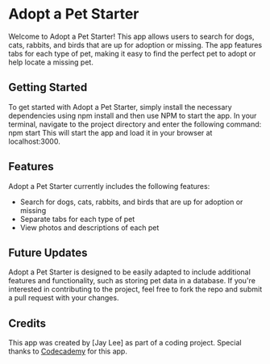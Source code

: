 # Adopt a Pet Starter
Welcome to Adopt a Pet Starter! This app allows users to search for dogs, cats, rabbits, and birds that are up for adoption or missing. The app features tabs for each type of pet, making it easy to find the perfect pet to adopt or help locate a missing pet.

## Getting Started
To get started with Adopt a Pet Starter, simply install the necessary dependencies using npm install and then use NPM to start the app. 
In your terminal, navigate to the project directory and enter the following command: npm start
This will start the app and load it in your browser at localhost:3000.

## Features
Adopt a Pet Starter currently includes the following features:

* Search for dogs, cats, rabbits, and birds that are up for adoption or missing
* Separate tabs for each type of pet
* View photos and descriptions of each pet

## Future Updates
Adopt a Pet Starter is designed to be easily adapted to include additional features and functionality, such as storing pet data in a database. If you're interested in contributing to the project, feel free to fork the repo and submit a pull request with your changes.

## Credits
This app was created by [Jay Lee] as part of a coding project. Special thanks to [Codecademy](https://www.codecademy.com) for this app.
